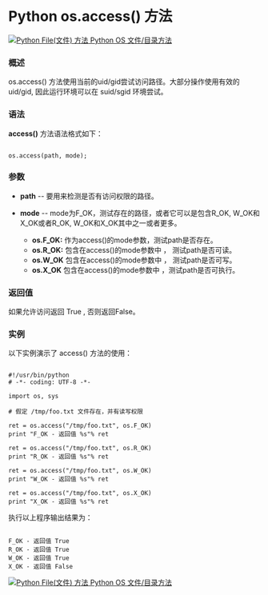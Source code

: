 Python os.access() 方法
=====================

 [![Python File(文件) 方法](../images/up.gif)
 Python OS 文件/目录方法](os-file-methods.html)


  ### 概述

 os.access() 方法使用当前的uid/gid尝试访问路径。大部分操作使用有效的 uid/gid, 因此运行环境可以在 suid/sgid 环境尝试。

 ### 语法

 **access()** 方法语法格式如下：


```

os.access(path, mode);

```

 ### 参数

  * **path** -- 要用来检测是否有访问权限的路径。


 * **mode** -- mode为F\_OK，测试存在的路径，或者它可以是包含R\_OK, W\_OK和X\_OK或者R\_OK, W\_OK和X\_OK其中之一或者更多。


	 + **os.F\_OK:** 作为access()的mode参数，测试path是否存在。
	 + **os.R\_OK:** 包含在access()的mode参数中 ， 测试path是否可读。
	 + **os.W\_OK** 包含在access()的mode参数中 ， 测试path是否可写。
	 + **os.X\_OK** 包含在access()的mode参数中 ，测试path是否可执行。

  ### 返回值

 如果允许访问返回 True , 否则返回False。

 ### 实例

 以下实例演示了 access() 方法的使用：


```

#!/usr/bin/python
# -*- coding: UTF-8 -*-

import os, sys

# 假定 /tmp/foo.txt 文件存在，并有读写权限

ret = os.access("/tmp/foo.txt", os.F_OK)
print "F_OK - 返回值 %s"% ret

ret = os.access("/tmp/foo.txt", os.R_OK)
print "R_OK - 返回值 %s"% ret

ret = os.access("/tmp/foo.txt", os.W_OK)
print "W_OK - 返回值 %s"% ret

ret = os.access("/tmp/foo.txt", os.X_OK)
print "X_OK - 返回值 %s"% ret

```

 执行以上程序输出结果为：


```

F_OK - 返回值 True
R_OK - 返回值 True
W_OK - 返回值 True
X_OK - 返回值 False

```

 [![Python File(文件) 方法](../images/up.gif)
 Python OS 文件/目录方法](os-file-methods.html)

